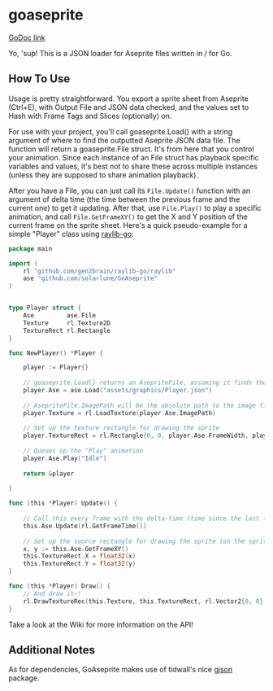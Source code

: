 # goaseprite

[GoDoc link](https://godoc.org/github.com/SolarLune/goaseprite)

Yo, 'sup! This is a JSON loader for Aseprite files written in / for Go.

## How To Use

Usage is pretty straightforward. You export a sprite sheet from Aseprite (Ctrl+E), with Output File and JSON data checked, and the values set to Hash with Frame Tags and Slices (optionally) on.

For use with your project, you'll call goaseprite.Load() with a string argument of where to find the outputted Aseprite JSON data file. The function will return a goaseprite.File struct. It's from here that you control your animation. Since each instance of an File struct has playback specific variables and values, it's best not to share these across multiple instances (unless they are supposed to share animation playback).

After you have a File, you can just call its `File.Update()` function with an argument of delta time (the time between the previous frame and the current one) to get it updating. After that, use `File.Play()` to play a specific animation, and call `File.GetFrameXY()` to get the X and Y position of the current frame on the sprite sheet. Here's a quick pseudo-example for a simple "Player" class using [raylib-go](https://github.com/gen2brain/raylib-go):

```go
package main

import (
	rl "github.com/gen2brain/raylib-go/raylib"
	ase "github.com/solarlune/GoAseprite"
)


type Player struct {
    Ase         ase.File
    Texture     rl.Texture2D
    TextureRect rl.Rectangle
}

func NewPlayer() *Player {

    player := Player{}
    
    // goaseprite.Load() returns an AsepriteFile, assuming it finds the JSON file
    player.Ase = ase.Load("assets/graphics/Player.json")
    
    // AsepriteFile.ImagePath will be the absolute path to the image file.
    player.Texture = rl.LoadTexture(player.Ase.ImagePath)
    
    // Set up the texture rectangle for drawing the sprite
    player.TextureRect = rl.Rectangle{0, 0, player.Ase.FrameWidth, player.Ase.FrameHeight}
    
    // Queues up the "Play" animation
    player.Ase.Play("Idle")
    
    return &player
    
}

func (this *Player) Update() {
    
    // Call this every frame with the delta-time (time since the last frame)
    this.Ase.Update(rl.GetFrameTime())
    
    // Set up the source rectangle for drawing the sprite (on the sprite sheet)
    x, y := this.Ase.GetFrameXY()
    this.TextureRect.X = float32(x)
    this.TextureRect.Y = float32(y)
}

func (this *Player) Draw() {
    // And draw it~!
    rl.DrawTextureRec(this.Texture, this.TextureRect, rl.Vector2{0, 0}, rl.White)
}

```

Take a look at the Wiki for more information on the API!

## Additional Notes

As for dependencies, GoAseprite makes use of tidwall's nice [gjson](https://github.com/tidwall/gjson) package. 
